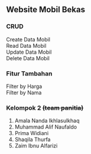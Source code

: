 ## Website Mobil Bekas

### CRUD
Create Data Mobil <br>
Read Data Mobil <br>
Update Data Mobil  <br>
Delete Data Mobil <br>

### Fitur Tambahan
Filter by Harga <br>
Filter by Nama <br>

### Kelompok 2 ~~(team panitia)~~
1. Amala Nanda Ikhlasulkhaq <br>
2. Muhammad Alif Naufaldo <br>
3. Prima Widiani <br>
4. Shaqila Thurfa <br>
5. Zaim Ibnu Alfarizi  <br>
